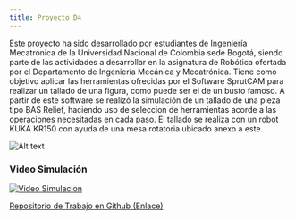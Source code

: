 ```yaml
---
title: Proyecto D4
---
```



Este proyecto ha sido desarrollado por estudiantes de Ingeniería Mecatrónica de la Universidad Nacional de Colombia sede Bogotá, siendo parte de las actividades a desarrollar en la asignatura de Robótica ofertada por el Departamento de Ingeniería Mecánica y Mecatrónica. Tiene como objetivo aplicar las herramientas ofrecidas por el Software SprutCAM para realizar un tallado de una figura, como puede ser el de un busto famoso. A partir de este software se realizó la simulación de un tallado de una pieza tipo BAS Relief, haciendo uso de seleccion de herramientas acorde a las operaciones necesitadas en cada paso. El tallado se realiza con un robot KUKA KR150 con ayuda de una mesa rotatoria ubicado anexo a este.

![Alt text](../../images/kuka-kr150.jpg?raw=true "Robot Kuka Kr150")


### Video Simulación
[![Video Simulacion](https://img.youtube.com/vi/6EWsMStsazc/0.jpg)](https://www.youtube.com/watch?v=6EWsMStsazc)

[Repositorio de Trabajo en Github (Enlace)](https://github.com/BrayanCalderon/ProyectoRobotica-2021-I)
